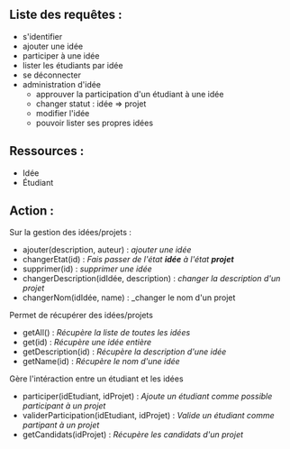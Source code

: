 
## Liste des requêtes :

- s'identifier
- ajouter une idée
- participer à une idée
- lister les étudiants par idée
- se déconnecter
- administration d'idée
	- approuver la participation d'un étudiant à une idée
	- changer statut : idée => projet
	- modifier l'idée
	- pouvoir lister ses propres idées

## Ressources :

- Idée
- Étudiant

## Action :

Sur la gestion des idées/projets : 

 - ajouter(description, auteur) : _ajouter une idée_
 - changerEtat(id) : _Fais passer de l'état **idée** à l'état **projet**_
 - supprimer(id) : _supprimer une idée_
 - changerDescription(idIdée, description) : _changer la description d'un projet_
 - changerNom(idIdée, name) : _changer le nom d'un projet
 
 Permet de récupérer des idées/projets
 
 - getAll() : _Récupère la liste de toutes les idées_
 - get(id) : _Récupère une idée entière_
 - getDescription(id) : _Récupère la description d'une idée_
 - getName(id) : _Récupère le nom d'une idée_
 
 
 Gère l'intéraction entre un étudiant et les idées
 
 - participer(idEtudiant, idProjet) : _Ajoute un étudiant comme possible participant à un projet_
 - validerParticipation(idEtudiant, idProjet) : _Valide un étudiant comme partipant à un projet_
 - getCandidats(idProjet) : _Récupère les candidats d'un projet_